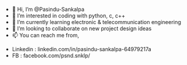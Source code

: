- 👋 Hi, I’m @Pasindu-Sankalpa
- 👀 I’m interested in coding with python, c, c++
- 🌱 I’m currently learning electronic & telecommunication engineering
- 💞️ I’m looking to collaborate on new project design ideas
- 📫 You can reach me from,
* Linkedin : linkedin.com/in/pasindu-sankalpa-64979217a
* FB : facebook.com/psnd.snklp/

<!---
Pasindu-Sankalpa/Pasindu-Sankalpa is a ✨ special ✨ repository because its `README.md` (this file) appears on your GitHub profile.
You can click the Preview link to take a look at your changes.
--->
